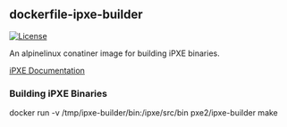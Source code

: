 ## dockerfile-ipxe-builder
[![License](https://img.shields.io/github/license/pxe2/dockerfile-ipxe-builder.svg)](./LICENSE)


An alpinelinux conatiner image for building iPXE binaries.  

[iPXE Documentation](http://ipxe.org/download)

### Building iPXE Binaries
docker run -v /tmp/ipxe-builder/bin:/ipxe/src/bin pxe2/ipxe-builder make
